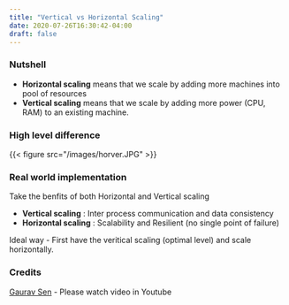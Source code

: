 ```yaml
---
title: "Vertical vs Horizontal Scaling"
date: 2020-07-26T16:30:42-04:00
draft: false
---
```


### Nutshell 
- **Horizontal scaling** means that we scale by adding more machines into  pool of resources 
- **Vertical scaling** means that we scale by adding more power (CPU, RAM) to an existing machine.

### High level difference

{{< figure src="/images/horver.JPG" >}}


### Real world implementation

Take the benfits of both Horizontal and Vertical scaling

- **Vertical scaling** :  Inter process communication and data consistency
- **Horizontal scaling** : Scalability and Resilient (no single point of failure)

Ideal way - First have the veritical scaling (optimal level) and scale horizontally.

### Credits 
[Gaurav Sen](https://www.youtube.com/watch?v=xpDnVSmNFX0) - Please watch video in Youtube